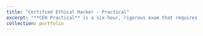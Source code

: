 ```yaml
---
title: "Certified Ethical Hacker - Practical"
excerpt: "**CEH Practical** is a six-hour, rigorous exam that requires you to demonstrate the application of ethical hacking techniques such as threat vector identification, network scanning, OS detection, vulnerability analysis, system hacking, web app hacking, etc. to solve a security audit challenge. <br/><img src='images/1_3W5A-Ld9nCjLjN-3H7Lylg.jpeg'>"
collection: portfolio
---
```

